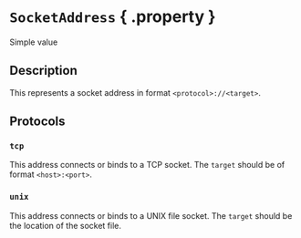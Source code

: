 # ``SocketAddress`` { .property }
Simple value

## Description

This represents a socket address in format ``<protocol>://<target>``.

## Protocols

### ``tcp``

This address connects or binds to a TCP socket. The ``target`` should be of format ``<host>:<port>``.

### ``unix``

This address connects or binds to a UNIX file socket. The ``target`` should be the location of the socket file.
